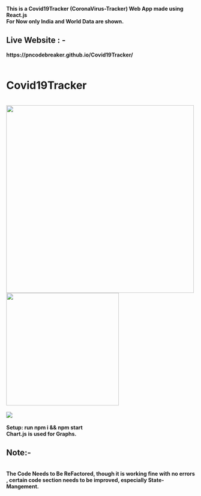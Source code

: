 <b>This is a Covid19Tracker (CoronaVirus-Tracker) Web App made using React.js<b>
  <br> For Now only India and World Data are shown. <br>
  <h2>Live Website : - </h2>  https://pncodebreaker.github.io/Covid19Tracker/
<br><br>
  <h1>Covid19Tracker</h1>
  <br>
  <img src="https://user-images.githubusercontent.com/41236287/80018287-6c78d900-84f3-11ea-8282-4df5bc23e583.png" align ="center"  height="500px"
 <br><br>
<img src="https://user-images.githubusercontent.com/41236287/80012410-eeb0cf80-84ea-11ea-8922-f15f98715904.jpg?centerme"  height="300px">
<br>
<br>
<img src="https://user-images.githubusercontent.com/41236287/80016332-98df2600-84f0-11ea-80b1-0561dd0d5172.gif">
<br>
<br>
<b>Setup:</b>
  <b>run npm i && npm start</b>
  <br>
  Chart.js is used for Graphs.<br>
<h2> Note:- </h2><br>
 <b>The Code Needs to Be ReFactored, though it is working fine with no errors , certain code section needs to be improved, especially
  State-Mangement. <b>
  
